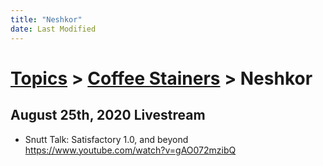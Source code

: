 ```yaml
---
title: "Neshkor"
date: Last Modified
---
```

# [Topics](../../topics.md) > [Coffee Stainers](../../topics/coffee-stainers.md) > Neshkor

## August 25th, 2020 Livestream
* Snutt Talk: Satisfactory 1.0, and beyond https://www.youtube.com/watch?v=gAO072mzibQ
